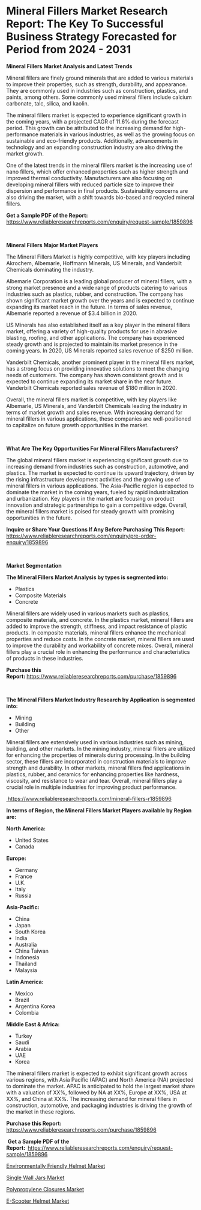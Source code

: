 <p><h1>Mineral Fillers Market Research Report: The Key To Successful Business Strategy Forecasted for Period from 2024 - 2031</h1></p><p><strong>Mineral Fillers Market Analysis and Latest Trends</strong></p>
<p><p>Mineral fillers are finely ground minerals that are added to various materials to improve their properties, such as strength, durability, and appearance. They are commonly used in industries such as construction, plastics, and paints, among others. Some commonly used mineral fillers include calcium carbonate, talc, silica, and kaolin.</p><p>The mineral fillers market is expected to experience significant growth in the coming years, with a projected CAGR of 11.6% during the forecast period. This growth can be attributed to the increasing demand for high-performance materials in various industries, as well as the growing focus on sustainable and eco-friendly products. Additionally, advancements in technology and an expanding construction industry are also driving the market growth.</p><p>One of the latest trends in the mineral fillers market is the increasing use of nano fillers, which offer enhanced properties such as higher strength and improved thermal conductivity. Manufacturers are also focusing on developing mineral fillers with reduced particle size to improve their dispersion and performance in final products. Sustainability concerns are also driving the market, with a shift towards bio-based and recycled mineral fillers.</p></p>
<p><strong>Get a Sample PDF of the Report:&nbsp;</strong> <a href="https://www.reliableresearchreports.com/enquiry/request-sample/1859896">https://www.reliableresearchreports.com/enquiry/request-sample/1859896</a></p>
<p>&nbsp;</p>
<p><strong>Mineral Fillers Major Market Players</strong></p>
<p><p>The Mineral Fillers Market is highly competitive, with key players including Akrochem, Albemarle, Hoffmann Minerals, US Minerals, and Vanderbilt Chemicals dominating the industry. </p><p>Albemarle Corporation is a leading global producer of mineral fillers, with a strong market presence and a wide range of products catering to various industries such as plastics, rubber, and construction. The company has shown significant market growth over the years and is expected to continue expanding its market reach in the future. In terms of sales revenue, Albemarle reported a revenue of $3.4 billion in 2020.</p><p>US Minerals has also established itself as a key player in the mineral fillers market, offering a variety of high-quality products for use in abrasive blasting, roofing, and other applications. The company has experienced steady growth and is projected to maintain its market presence in the coming years. In 2020, US Minerals reported sales revenue of $250 million.</p><p>Vanderbilt Chemicals, another prominent player in the mineral fillers market, has a strong focus on providing innovative solutions to meet the changing needs of customers. The company has shown consistent growth and is expected to continue expanding its market share in the near future. Vanderbilt Chemicals reported sales revenue of $180 million in 2020.</p><p>Overall, the mineral fillers market is competitive, with key players like Albemarle, US Minerals, and Vanderbilt Chemicals leading the industry in terms of market growth and sales revenue. With increasing demand for mineral fillers in various applications, these companies are well-positioned to capitalize on future growth opportunities in the market.</p></p>
<p>&nbsp;</p>
<p><strong>What Are The Key Opportunities For Mineral Fillers Manufacturers?</strong></p>
<p><p>The global mineral fillers market is experiencing significant growth due to increasing demand from industries such as construction, automotive, and plastics. The market is expected to continue its upward trajectory, driven by the rising infrastructure development activities and the growing use of mineral fillers in various applications. The Asia-Pacific region is expected to dominate the market in the coming years, fueled by rapid industrialization and urbanization. Key players in the market are focusing on product innovation and strategic partnerships to gain a competitive edge. Overall, the mineral fillers market is poised for steady growth with promising opportunities in the future.</p></p>
<p><strong>Inquire or Share Your Questions If Any Before Purchasing This Report:</strong> <a href="https://www.reliableresearchreports.com/enquiry/pre-order-enquiry/1859896">https://www.reliableresearchreports.com/enquiry/pre-order-enquiry/1859896</a></p>
<p>&nbsp;</p>
<p><strong>Market Segmentation</strong></p>
<p><strong>The Mineral Fillers Market Analysis by types is segmented into:</strong></p>
<p><ul><li>Plastics</li><li>Composite Materials</li><li>Concrete</li></ul></p>
<p><p>Mineral fillers are widely used in various markets such as plastics, composite materials, and concrete. In the plastics market, mineral fillers are added to improve the strength, stiffness, and impact resistance of plastic products. In composite materials, mineral fillers enhance the mechanical properties and reduce costs. In the concrete market, mineral fillers are used to improve the durability and workability of concrete mixes. Overall, mineral fillers play a crucial role in enhancing the performance and characteristics of products in these industries.</p></p>
<p><strong>Purchase this Report:&nbsp;</strong><a href="https://www.reliableresearchreports.com/purchase/1859896">https://www.reliableresearchreports.com/purchase/1859896</a></p>
<p>&nbsp;</p>
<p><strong>The Mineral Fillers Market Industry Research by Application is segmented into:</strong></p>
<p><ul><li>Mining</li><li>Building</li><li>Other</li></ul></p>
<p><p>Mineral fillers are extensively used in various industries such as mining, building, and other markets. In the mining industry, mineral fillers are utilized for enhancing the properties of minerals during processing. In the building sector, these fillers are incorporated in construction materials to improve strength and durability. In other markets, mineral fillers find applications in plastics, rubber, and ceramics for enhancing properties like hardness, viscosity, and resistance to wear and tear. Overall, mineral fillers play a crucial role in multiple industries for improving product performance.</p></p>
<p><a href="https://www.reliableresearchreports.com/mineral-fillers-r1859896">&nbsp;https://www.reliableresearchreports.com/mineral-fillers-r1859896</a></p>
<p><strong>In terms of Region, the Mineral Fillers Market Players available by Region are:</strong></p>
<p>
    <p> <strong> North America: </strong>
        <ul>
            <li>United States</li>
            <li>Canada</li>
        </ul>
        </p> 
    <p> <strong> Europe: </strong>
        <ul>
            <li>Germany</li>
            <li>France</li>
            <li>U.K.</li>
            <li>Italy</li>
            <li>Russia</li>
        </ul>
        </p> 
    <p> <strong> Asia-Pacific: </strong>
        <ul>
            <li>China</li>
            <li>Japan</li>
            <li>South Korea</li>
            <li>India</li>
            <li>Australia</li>
            <li>China Taiwan</li>
            <li>Indonesia</li>
            <li>Thailand</li>
            <li>Malaysia</li>
        </ul>
        </p> 
    <p> <strong> Latin America: </strong>
        <ul>
            <li>Mexico</li>
            <li>Brazil</li>
            <li>Argentina Korea</li>
            <li>Colombia</li>
        </ul>
        </p> 
    <p> <strong> Middle East & Africa: </strong>
        <ul>
            <li>Turkey</li>
            <li>Saudi</li>
            <li>Arabia</li>
            <li>UAE</li>
            <li>Korea</li>
        </ul>
    </p>
    </p>
<p><p>The mineral fillers market is expected to exhibit significant growth across various regions, with Asia Pacific (APAC) and North America (NA) projected to dominate the market. APAC is anticipated to hold the largest market share with a valuation of XX%, followed by NA at XX%, Europe at XX%, USA at XX%, and China at XX%. The increasing demand for mineral fillers in construction, automotive, and packaging industries is driving the growth of the market in these regions.</p></p>
<p><strong>Purchase this Report: </strong><a href="https://www.reliableresearchreports.com/purchase/1859896">https://www.reliableresearchreports.com/purchase/1859896</a></p>
<p>&nbsp;<strong>Get a Sample PDF of the Report:&nbsp;&nbsp;</strong><a href="https://www.reliableresearchreports.com/enquiry/request-sample/1859896">https://www.reliableresearchreports.com/enquiry/request-sample/1859896</a></p>
<p><strong></strong></p>
<p><p><a href="https://github.com/baileope6754/Market-Research-Report-List-1/blob/main/environmentally-friendly-helmet-market.md">Environmentally Friendly Helmet Market</a></p><p><a href="https://issuu.com/reportprime-2/docs/single-wall-jars-market-size-2030.pptx">Single Wall Jars Market</a></p><p><a href="https://issuu.com/reportprime-2/docs/polypropylene-closures-market-size-2030.pptx">Polypropylene Closures Market</a></p><p><a href="https://github.com/josephpullman6599/Market-Research-Report-List-1/blob/main/e-scooter-helmet-market.md">E-Scooter Helmet Market</a></p></p>